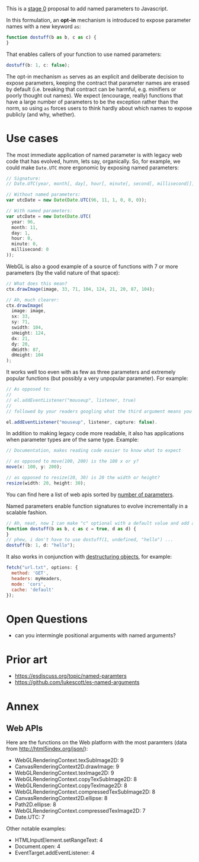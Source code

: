 This is a [stage 0](https://tc39.github.io/process-document/) proposal to add named parameters to Javascript.

In this formulation, an **opt-in** mechanism is introduced to expose parameter names with a new keyword ```as```:

```javascript
function dostuff(b as b, c as c) {
}
```

That enables callers of your function to use named parameters:

```javascript
dostuff(b: 1, c: false);
```

The opt-in mechanism ```as``` serves as an explicit and deliberate decision to expose parameters, keeping the contract that parameter names are erased by default (i.e. breaking that contract can be harmful, e.g. minifiers or poorly thought out names). We expect (encourage, really) functions that have a large number of parameters to be the exception rather than the norm, so using ```as``` forces users to think hardly about which names to expose publicly (and why, whether).

# Use cases

The most immediate application of named parameter is with legacy web code that has evolved, humm, lets say, organically. So, for example, we could make ```Date.UTC``` more ergonomic by exposing named parameters:

```javascript
// Signature:
// Date.UTC(year, month[, day[, hour[, minute[, second[, millisecond]]]]])

// Without named parameters:
var utcDate = new Date(Date.UTC(96, 11, 1, 0, 0, 0));

// With named parameters:
var utcDate = new Date(Date.UTC(
  year: 96, 
  month: 11, 
  day: 1, 
  hour: 0, 
  minute: 0, 
  millisecond: 0
));
```

WebGL is also a good example of a source of functions with 7 or more parameters (by the valid nature of that space):

```javascript
// What does this mean?
ctx.drawImage(image, 33, 71, 104, 124, 21, 20, 87, 104);

// Ah, much clearer:
ctx.drawImage(
  image: image,
  sx: 33,
  sy: 71,
  swidth: 104,
  sHeight: 124,
  dx: 21,
  dy: 20,
  dWidth: 87,
  dHeight: 104
);
```

It works well too even with as few as three parameters and extremely popular functions (but possibly a very unpopular parameter). For example:

```javascript
// As opposed to:
//
// el.addEventListener("mouseup", listener, true)
//
// followed by your readers googling what the third argument means you can write:

el.addEventListener("mouseup", listener, capture: false).
```

In addition to making legacy code more readable, it also has applications when parameter types are of the same type. Example:

```javascript
// Documentation, makes reading code easier to know what to expect

// as opposed to move(100, 200) is the 100 x or y?
move(x: 100, y: 200);

// as opposed to resize(20, 30) is 20 the width or height?
resize(width: 20, height: 30); 
```

You can find here a list of web apis sorted by [number of parameters](#web-apis).

Named parameters enable function signatures to evolve incrementally in a scalable fashion.

```javascript
// Ah, neat, now I can make "c" optional with a default value and add a new required parameter!
function dostuff(b as b, c as c = true, d as d) {
}
// phew, i don't have to use dostuff(1, undefined, "hello") ...
dostuff(b: 1, d: "hello");
```

It also works in conjunction with [destructuring objects](https://simonsmith.io/destructuring-objects-as-function-parameters-in-es6/), for example:

```javascript
fetch("url.txt", options: {
  method: 'GET',
  headers: myHeaders,
  mode: 'cors',
  cache: 'default'
});
```

# Open Questions

* can you intermingle positional arguments with named arguments?

# Prior art

* https://esdiscuss.org/topic/named-paramters
* https://github.com/lukescott/es-named-arguments

# Annex

## Web APIs

Here are the functions on the Web platform with the most paramters (data from http://html5index.org/json/):

* WebGLRenderingContext.texSubImage2D: 9
* CanvasRenderingContext2D.drawImage: 9
* WebGLRenderingContext.texImage2D: 9
* WebGLRenderingContext.copyTexSubImage2D: 8
* WebGLRenderingContext.copyTexImage2D: 8
* WebGLRenderingContext.compressedTexSubImage2D: 8
* CanvasRenderingContext2D.ellipse: 8
* Path2D.ellipse: 8
* WebGLRenderingContext.compressedTexImage2D: 7
* Date.UTC: 7

Other notable examples:

* HTMLInputElement.setRangeText: 4
* Document.open: 4
* EventTarget.addEventListener: 4

